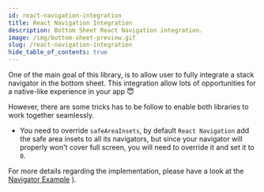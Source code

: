 ```yaml
---
id: react-navigation-integration
title: React Navigation Integration
description: Bottom Sheet React Navigation integration.
image: /img/bottom-sheet-preview.gif
slug: /react-navigation-integration
hide_table_of_contents: true
---
```


One of the main goal of this library, is to allow user to fully integrate a stack navigator in the bottom sheet. This integration allow lots of opportunities for a native-like experience in your app 😇

However, there are some tricks has to be follow to enable both libraries to work together seamlessly.

- You need to override `safeAreaInsets`, by default `React Navigation` add the safe area insets to all its navigators, but since your navigator will properly won't cover full screen, you will need to override it and set it to `0`.

For more details regarding the implementation, please have a look at the [Navigator Example](https://github.com/gorhom/react-native-bottom-sheet/blob/master/example/src/screens/integrations/navigation/NavigatorExample.tsx)
).
